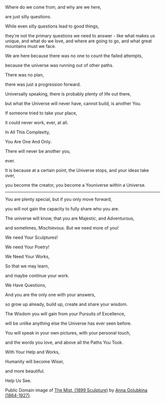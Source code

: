 Where do we come from, and why are we here,

are just silly questions.

While even silly questions lead to good things,

they're not the primary questions we need to answer - like what makes us unique, and what do we love, and where are going to go, and what great mountains must we face.

We are here because there was no one to count the failed attempts,

because the universe was running out of other paths.

There was no plan,

there was just a progression forward.

Universally speaking, there is probably plenty of life out there,

but what the Universe will never have, cannot build, is another You.

If someone tried to take your place,

it could never work, ever, at all.

In All This Complexity,

You Are One And Only.

There will never be another you,

ever.

It is because at a certain point, the Universe stops, and your ideas take over,

you become the creator, you become a Youniverse within a Universe.

---

You are plenty special, but if you only move forward,

you will not gain the capacity to fully share who you are.

The universe will know, that you are Majestic, and Adventurous,

and sometimes, Mischievous. But we need more of you!

We need Your Sculptures!

We need Your Poetry!

We Need Your Works,

So that we may learn,

and maybe continue your work.

We Have Questions,

And you are the only one with your answers,

so grow up already, build up, create and share your wisdom.

The Wisdom you will gain from your Pursuits of Excellence,

will be unlike anything else the Universe has ever seen before.

You will speak in your own pictures, with your personal touch,

and the words you love, and above all the Paths You Took.

With Your Help and Works,

Humanity will become Wiser,

and more beautiful.

Help Us See.

Public Domain image of [The Mist, (1899 Sculpture)](https://en.wikipedia.org/wiki/Anna_Golubkina#/media/File:Golubkina_Fog.JPG) by [Anna Golubkina (1864-1927)](https://en.wikipedia.org/wiki/Anna_Golubkina).
